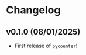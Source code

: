 # Changelog

<!--next-version-placeholder-->

## v0.1.0 (08/01/2025)

- First release of `pycounter`!